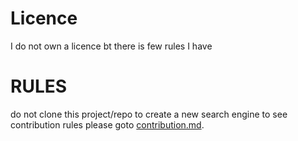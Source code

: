<h1><b>Licence</b></h1>
<p>I do not own a licence bt there is few rules I have</p>
<h1><b>RULES</b></h1>
<p>do not clone this project/repo to create a new search engine
to see contribution rules please goto <a href="CONTRIBUTING.md">contribution.md</a>.